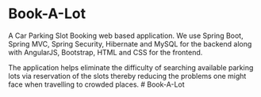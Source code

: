 # Book-A-Lot
A Car Parking Slot Booking web based application. We use Spring Boot, Spring MVC, Spring Security, Hibernate and MySQL for the backend along with AngularJS, Bootstrap, HTML and CSS for the frontend.

The application helps eliminate the difficulty of searching available parking lots via reservation of the slots thereby reducing the problems one might face when travelling to crowded places.      # Book-A-Lot
